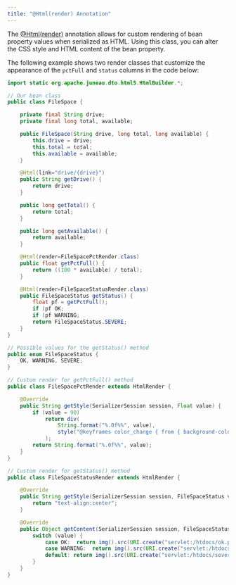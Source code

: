 ```yaml
---
title: "@Html(render) Annotation"
---
```


The [@Html(render)]({{API_DOCS}}/org/apache/juneau/html/annotation/Html.html#render) annotation allows for custom
rendering of bean property values when serialized as HTML.
Using this class, you can alter the CSS style and HTML content of the bean property.

The following example shows two render classes that customize the appearance of the `pctFull` and `status` columns in
the code below:

```java
import static org.apache.juneau.dto.html5.HtmlBuilder.*;

// Our bean class
public class FileSpace {

    private final String drive;
    private final long total, available;

    public FileSpace(String drive, long total, long available) {
        this.drive = drive;
        this.total = total;
        this.available = available;
    }

    @Html(link="drive/{drive}")
    public String getDrive() {
        return drive;
    }

    public long getTotal() {
        return total;
    }

    public long getAvailable() {
        return available;
    }

    @Html(render=FileSpacePctRender.class)
    public float getPctFull() {
        return ((100 * available) / total);
    }

    @Html(render=FileSpaceStatusRender.class)
    public FileSpaceStatus getStatus() {
        float pf = getPctFull();
        if (pf OK;
        if (pf WARNING;
        return FileSpaceStatus.SEVERE;
    }
}
```

```java
// Possible values for the getStatus() method
public enum FileSpaceStatus {
    OK, WARNING, SEVERE;
}
```

```java
// Custom render for getPctFull() method
public class FileSpacePctRender extends HtmlRender {

    @Override
    public String getStyle(SerializerSession session, Float value) {
        if (value = 90)
            return div(
                String.format("%.0f%%", value),
                style("@keyframes color_change { from { background-color: red; } to { background-color: yellow; }")
            );
        return String.format("%.0f%%", value);
    }
}
```

```java
// Custom render for getStatus() method
public class FileSpaceStatusRender extends HtmlRender {

    @Override
    public String getStyle(SerializerSession session, FileSpaceStatus value) {
        return "text-align:center";
    }

    @Override
    public Object getContent(SerializerSession session, FileSpaceStatus value) {
        switch (value) {
            case OK:  return img().src(URI.create("servlet:/htdocs/ok.png"));
            case WARNING:  return img().src(URI.create("servlet:/htdocs/warning.png"));
            default: return img().src(URI.create("servlet:/htdocs/severe.png"));
        }
    }
}
```